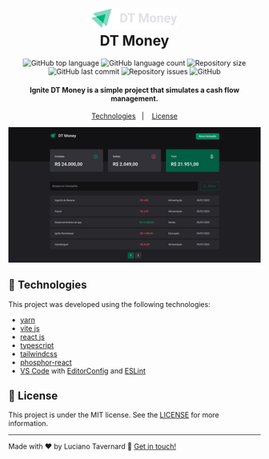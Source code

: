 <h1 align="center">
    <img alt="DT Money" src="./src/assets/favicon.png" />
    <br>
    DT Money
</h1>

<p align="center">
  <img alt="GitHub top language" src="https://img.shields.io/github/languages/top/lucianotavernard/ignite-dt-money.svg">

  <img alt="GitHub language count" src="https://img.shields.io/github/languages/count/lucianotavernard/ignite-dt-money.svg">

  <img alt="Repository size" src="https://img.shields.io/github/repo-size/lucianotavernard/ignite-dt-money.svg">

  <img alt="GitHub last commit" src="https://img.shields.io/github/last-commit/lucianotavernard/ignite-dt-money.svg">

  <img alt="Repository issues" src="https://img.shields.io/github/issues/lucianotavernard/ignite-dt-money.svg">

  <img alt="GitHub" src="https://img.shields.io/github/license/lucianotavernard/ignite-dt-money.svg">
</p>

<h4 align="center">
  Ignite DT Money is a simple project that simulates a cash flow management.
</h4>

<p align="center">
  <a href="#rocket-technologies">Technologies</a>&nbsp;&nbsp;&nbsp;|&nbsp;&nbsp;&nbsp;
  <a href="#memo-license">License</a>
</p>

<p align="center">
  <img alt="Screenshot" src=".github/screenshot.png">
</p>

## :rocket: Technologies

This project was developed using the following technologies:

- [yarn](https://vitejs.dev/)
- [vite js](https://vitejs.dev/)
- [react js](https://reactjs.org/)
- [typescript][ts]
- [tailwindcss](https://tailwindcss.com/)
- [phosphor-react](https://phosphoricons.com/)
- [VS Code][vscode] with [EditorConfig][vceditconfig] and [ESLint][vceslint]

## :memo: License

This project is under the MIT license. See the [LICENSE](https://github.com/lucianotavernard/ignite-dt-money/blob/master/LICENSE) for more information.

---

Made with ♥ by Luciano Tavernard :wave: [Get in touch!](https://www.linkedin.com/in/luciano-tavernard/)

[ts]: https://www.typescriptlang.org
[vscode]: https://code.visualstudio.com/
[yarn]: https://yarnpkg.com/
[vceditconfig]: https://marketplace.visualstudio.com/items?itemName=EditorConfig.EditorConfig
[vceslint]: https://marketplace.visualstudio.com/items?itemName=dbaeumer.vscode-eslint
